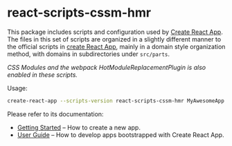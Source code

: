 # react-scripts-cssm-hmr

This package includes scripts and configuration used by [Create React App](https://github.com/facebookincubator/create-react-app).  
The files in this set of scripts are organized in a slightly different manner to the official scripts in [create React App](https://github.com/facebookincubator/create-react-app), mainly in a domain style organization method, with domains in subdirectories under `src/parts`.

*CSS Modules and the webpack HotModuleReplacementPlugin is also enabled in these scripts.*

Usage: 
```bash
create-react-app --scripts-version react-scripts-cssm-hmr MyAwesomeApp
```

Please refer to its documentation:

* [Getting Started](https://github.com/facebookincubator/create-react-app/blob/master/README.md#getting-started) – How to create a new app.
* [User Guide](https://github.com/facebookincubator/create-react-app/blob/master/packages/react-scripts/template/README.md) – How to develop apps bootstrapped with Create React App.
